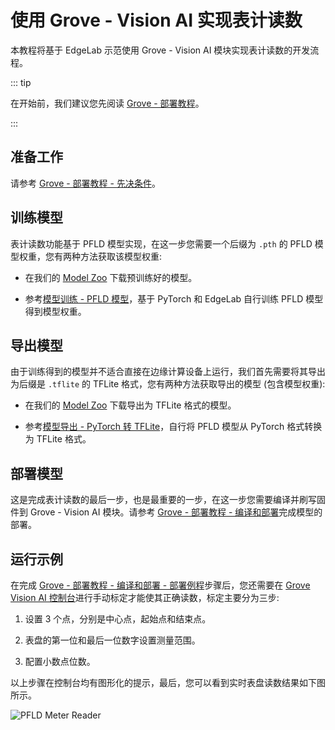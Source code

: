 # 使用 Grove - Vision AI 实现表计读数

本教程将基于 EdgeLab 示范使用 Grove - Vision AI 模块实现表计读数的开发流程。

::: tip

在开始前，我们建议您先阅读 [Grove - 部署教程](./deploy.md)。

:::


## 准备工作

请参考 [Grove - 部署教程 - 先决条件](./deploy.md#先决条件)。


## 训练模型

表计读数功能基于 PFLD 模型实现，在这一步您需要一个后缀为 `.pth` 的 PFLD 模型权重，您有两种方法获取该模型权重:

- 在我们的 [Model Zoo](https://github.com/Seeed-Studio/edgelab-model-zoo) 下载预训练好的模型。

- 参考[模型训练 - PFLD 模型](../../tutorials/training/pfld.md)，基于 PyTorch 和 EdgeLab 自行训练 PFLD 模型得到模型权重。


## 导出模型

由于训练得到的模型并不适合直接在边缘计算设备上运行，我们首先需要将其导出为后缀是 `.tflite` 的 TFLite 格式，您有两种方法获取导出的模型 (包含模型权重):

- 在我们的 [Model Zoo](https://github.com/Seeed-Studio/edgelab-model-zoo) 下载导出为 TFLite 格式的模型。

- 参考[模型导出 - PyTorch 转 TFLite](../../tutorials/export/pytorch_2_tflite.md)，自行将 PFLD 模型从 PyTorch 格式转换为 TFLite 格式。


## 部署模型

这是完成表计读数的最后一步，也是最重要的一步，在这一步您需要编译并刷写固件到 Grove - Vision AI 模块。请参考 [Grove - 部署教程 - 编译和部署](./deploy.md#编译和部署)完成模型的部署。


## 运行示例

在完成 [Grove - 部署教程 - 编译和部署 - 部署例程](./deploy.md#部署例程)步骤后，您还需要在 [Grove Vision AI 控制台](https://files.seeedstudio.com/grove_ai_vision/index.html)进行手动标定才能使其正确读数，标定主要分为三步:

1. 设置 3 个点，分别是中心点，起始点和结束点。

2. 表盘的第一位和最后一位数字设置测量范围。

3. 配置小数点位数。

以上步骤在控制台均有图形化的提示，最后，您可以看到实时表盘读数结果如下图所示。

![PFLD Meter Reader](/static/grove/images/pfld_meter.gif)
